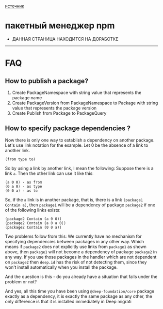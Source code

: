 [источник](https://github.com/deep-foundation/documentation/wiki/Npm-Packager)
# пакетный менеджер npm
* ДАННАЯ СТРАНИЦА НАХОДИТСЯ НА ДОРАБОТКЕ


---
# FAQ
## How to publish a package?
1. Create PackageNamespace with string value that represents the package name
2. Create PackageVersion from PackageNamespace to Package with string value that represents the package version
3. Create Publish from Package to PackageQuery


## How to specify package dependencies ?
Now there is only one way to establish a dependency on another package.
Let's use link notation for the example. Let 0 be the absence of a link to another link.
```
(from type to)
```

So by using a link by another link, I mean the following:
Suppose there is a link `a`.
Then the other link can use it like this:
```
(a 0 0) - as from
(0 a 0) - as type
(0 0 a) - as to
```

So, if the `a` link is in another package, that is, there is a link `(package1 Contain a)`, then `package1` will be a dependency of package `package2` if one of the following links exists:
```
(package2 Contain (a 0 0))
(package2 Contain (a 0 a 0))
(package2 Contain (0 0 a))
```

Two problems follow from this:
We currently have no mechanism for specifying dependencies between packages in any other way. Which means if `package2` does not explicitly use links from `package1` as shown above, then `package1` will not become a dependency of package `package2` in any way.
If you use those packages in the handler which are not dependent on `package2` then `deep.id` has the risk of not detecting them, since they won't install automatically when you install the package.

And the question is this - do you already have a situation that falls under the problem or not?

And yes, all this time you have been using `@deep-foundation/core` package exactly as a dependency, it is exactly the same package as any other, the only difference is that it is installed immediately in Deep migrati